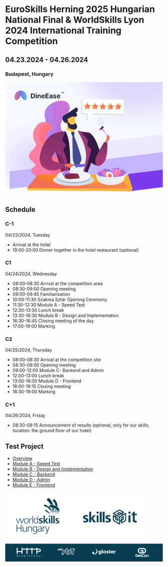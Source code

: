 # EuroSkills Herning 2025 Hungarian National Final & WorldSkills Lyon 2024 International Training Competition

## 04.23.2024 - 04.26.2024

### Budapest, Hungary

![DineEase](assets/images/dineease.png)

## Schedule

### C-1

04/23/2024, Tuesday

- Arrival at the hotel
- 19:00-20:00 Dinner together in the hotel restaurant (optional)

### C1

04/24/2024, Wednesday

- 08:00-08:30 Arrival at the competition area
- 08:30-09:00 Opening meeting
- 09:00-09:45 Familiarisation
- 10:00-11:30 Szakma Sztár Opening Ceremony
- 11:30-12:30 Module A - Speed Test
- 12:30-13:30 Lunch break
- 13:30-16:30 Module B - Design and Implementation
- 16:30-16:45 Closing meeting of the day
- 17:00-19:00 Marking

### C2

04/25/2024, Thursday

- 08:00-08:30 Arrival at the competition site
- 08:30-09:00 Opening meeting
- 09:00-12:00 Module C- Backend and Admin
- 12:00-13:00 Lunch break
- 13:00-16:00 Module D - Frontend
- 16:00-16:15 Closing meeting
- 16:30-19:00 Marking

### C+1

04/26/2024, Friday

- 08:30-09:15 Announcement of results (optional, only for our skills, location: the ground floor of our hotel)

## Test Project

- [Overview](modules-overview.md)
- [Module A - Speed Test](module-a.md)
- [Module B - Design and Implementation](module-b.md)
- [Module C - Backend](module-c.md)
- [Module D - Admin](module-d.md)
- [Module E - Frontend](module-e.md)

![DineEase](assets/images/wshu-skillsit-sm.png)
![DineEase](assets/images/skillsit-members.png)
